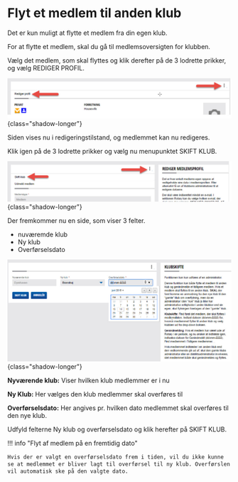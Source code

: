 # Flyt et medlem til anden klub

Det er kun muligt at flytte et medlem fra din egen klub.

For at flytte et medlem, skal du gå til medlemsoversigten for klubben.

Vælg det medlem, som skal flyttes og klik derefter på de 3 lodrette prikker, og vælg REDIGER PROFIL.

![Flyt medlem](images/flytmedlem001.jpg){class="shadow-longer"}

Siden vises nu i redigeringstilstand, og medlemmet kan nu redigeres.

Klik igen på de 3 lodrette prikker og vælg nu menupunktet SKIFT KLUB.

![Flyt medlem](images/flytmedlem002.jpg){class="shadow-longer"}

Der fremkommer nu en side, som viser 3 felter.

- nuværemde klub
- Ny klub
- Overførselsdato

![Flyt medlem](images/flytmedlem003.jpg){class="shadow-longer"}

<strong>Nyværende klub:</strong> Viser hvilken klub medlemmer er i nu

<strong>Ny Klub:</strong> Her vælges den klub medlemmer skal overføres til 

<strong>Overførselsdato:</strong> Her angives pr. hvilken dato medlemmet skal overføres til den nye klub.

Udfyld felterne Ny klub og overførselsdato og klik herefter på SKIFT KLUB.

!!! info "Flyt af medlem på en fremtidig dato"

    Hvis der er valgt en overførselsdato frem i tiden, vil du ikke kunne se at medlemmet er bliver lagt til overførsel til ny klub. Overførslen vil automatisk ske på den valgte dato.